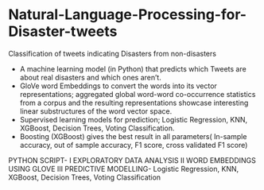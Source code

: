 # Natural-Language-Processing-for-Disaster-tweets
Classification of tweets indicating Disasters from non-disasters 

* A machine learning model (in Python) that predicts which Tweets are about real disasters and which ones aren’t. 
* GloVe word Embeddings to convert the words into its vector representations; aggregated global word-word co-occurrence statistics from a corpus and the resulting representations showcase interesting linear substructures of the word vector space.
* Supervised learning models for prediction; Logistic Regression, KNN, XGBoost, Decision Trees, Voting Classification.
* Boosting (XGBoost) gives the best result in all parameters( In-sample accuracy, out of sample accuracy, F1 score, cross validated F1 score)

PYTHON SCRIPT-
I   EXPLORATORY DATA ANALYSIS
II  WORD EMBEDDINGS USING GLOVE
III PREDICTIVE MODELLING- Logistic Regression, KNN, XGBoost, Decision Trees, Voting Classification
